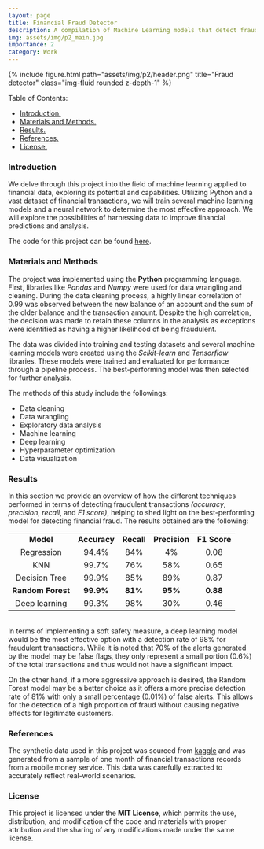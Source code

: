 ```yaml
---
layout: page
title: Financial Fraud Detector
description: A compilation of Machine Learning models that detect fraudulent transactions.
img: assets/img/p2_main.jpg
importance: 2
category: Work
---
```

<div class="row">
    <div class="col-sm mt-3 mt-md-0">
        {% include figure.html path="assets/img/p2/header.png" title="Fraud detector" class="img-fluid rounded z-depth-1" %}
    </div>
</div>

<div id="table-of-contents">
  <p>Table of Contents:</p>
<ul>
  <li><a href="#section1">Introduction.</a></li>
  <li><a href="#section2">Materials and Methods.</a></li>
  <li><a href="#section3">Results.</a></li>
  <li><a href="#section4">References.</a></li>
  <li><a href="#section5">License.</a></li>
</ul></div>



<a id='section1'></a>
### Introduction
We delve through this project into the field of machine learning applied to financial data, exploring its potential and capabilities. Utilizing Python and a vast dataset of financial transactions, we will train several machine learning models and a neural network to determine the most effective approach. We will explore the possibilities of harnessing data to improve financial predictions and analysis.


The code for this project can be found <a href="https://github.com/fbgranell/financial-fraud-detector">here</a>.

<a id='section2'></a>
### Materials and Methods

The project was implemented using the **Python** programming language. First, libraries like <em>Pandas</em> and <em>Numpy</em> were used for data wrangling and cleaning. During the data cleaning process, a highly linear correlation of 0.99 was observed between the new balance of an account and the sum of the older balance and the transaction amount. Despite the high correlation, the decision was made to retain these columns in the analysis as exceptions were identified as having a higher likelihood of being fraudulent.

The data was divided into training and testing datasets and several machine learning models were created using the <em>Scikit-learn</em> and <em>Tensorflow</em> libraries. These models were trained and evaluated for performance through a pipeline process. The best-performing model was then selected for further analysis.

The methods of this study include the followings:

* Data cleaning
* Data wrangling
* Exploratory data analysis
* Machine learning
* Deep learning
* Hyperparameter optimization
* Data visualization

<a id='section3'></a>
### Results

In this section we provide an overview of how the different techniques performed in terms of detecting fraudulent transactions <em>(accuracy</em>, <em>precision</em>, <em>recall</em>,  and <em>F1 score)</em>, helping to shed light on the best-performing model for detecting financial fraud. The results obtained are the following:

<center><table style="text-align: center; vertical-align: middle;" cellpadding ="5">
    <tr>
        <td><b>Model</b></td>
        <td><b>Accuracy</b></td>
        <td><b>Recall</b></td>
        <td><b>Precision</b></td>
        <td><b>F1 Score</b></td>
    </tr>
    <tr>
        <td>Regression</td>
        <td>94.4%</td>
        <td>84%</td>
        <td>4%</td>
        <td>0.08</td>
    </tr>
    <tr>
        <td>KNN</td>
        <td>99.7%</td>
        <td>76%</td>
        <td>58%</td>
        <td>0.65</td>
    </tr>
    <tr>
        <td>Decision Tree</td>
        <td>99.9%</td>
        <td>85%</td>
        <td>89%</td>
        <td>0.87</td>
    </tr>
    <tr>
        <td><b>Random Forest</b></td>
        <td><b>99.9%</b></td>
        <td><b>81%</b></td>
        <td><b>95%</b></td>
        <td><b>0.88</b></td>
    </tr>
    <tr>
        <td>Deep learning</td>
        <td>99.3%</td>
        <td>98%</td>
        <td>30%</td>
        <td>0.46</td>
    </tr>
</table></center>
<br>
In terms of implementing a soft safety measure, a deep learning model would be the most effective option with a detection rate of 98% for fraudulent transactions. While it is noted that 70% of the alerts generated by the model may be false flags, they only represent a small portion (0.6%) of the total transactions and thus would not have a significant impact.

On the other hand, if a more aggressive approach is desired, the Random Forest model may be a better choice as it offers a more precise detection rate of 81% with only a small percentage (0.01%) of false alerts. This allows for the detection of a high proportion of fraud without causing negative effects for legitimate customers. 

<a id='section4'></a>
### References
The synthetic data used in this project was sourced from <a href="https://www.kaggle.com/datasets/ealaxi/paysim1">kaggle</a> and was generated from a sample of one month of financial transactions records from a mobile money service. This data was carefully extracted to accurately reflect real-world scenarios.

<a id='section5'></a>
### License
This project is licensed under the **MIT License**, which permits the use, distribution, and modification of the code and materials with proper attribution and the sharing of any modifications made under the same license.